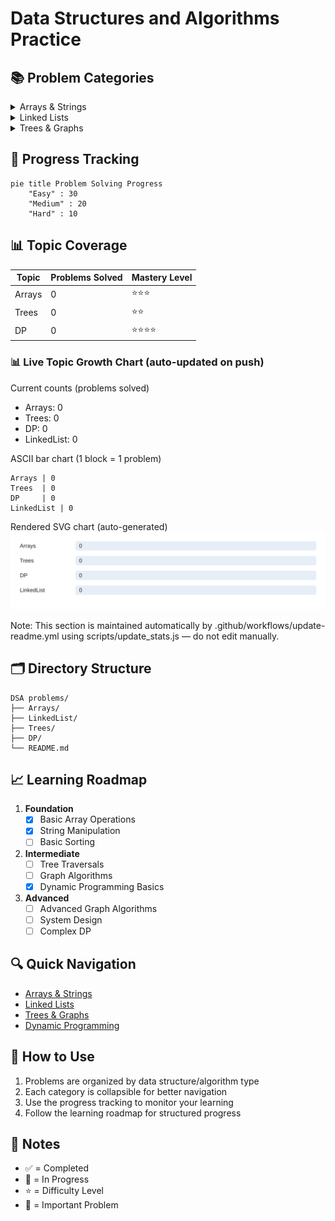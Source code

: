 # Data Structures and Algorithms Practice

## 📚 Problem Categories

<details>
<summary>Arrays & Strings</summary>

| Problem | Difficulty | Solution | Topics |
|---------|------------|----------|---------|
| [Two Sum](./Arrays/two-sum.js) | Easy | ✅ | `Array`, `Hash Table` |
<!-- Add more problems in this category -->

</details>

<details>
<summary>Linked Lists</summary>

| Problem | Difficulty | Solution | Topics |
|---------|------------|----------|---------|
| [Reverse Linked List](./LinkedList/reverse.js) | Easy | ✅ | `Linked List`, `Recursion` |
<!-- Add more problems in this category -->

</details>

<details>
<summary>Trees & Graphs</summary>

| Problem | Difficulty | Solution | Topics |
|---------|------------|----------|---------|
| [Binary Tree Traversal](./Trees/traversal.js) | Medium | ✅ | `Tree`, `DFS`, `BFS` |
<!-- Add more problems in this category -->

</details>

## 🎯 Progress Tracking

```mermaid
pie title Problem Solving Progress
    "Easy" : 30
    "Medium" : 20
    "Hard" : 10
```

## 📊 Topic Coverage

| Topic | Problems Solved | Mastery Level |
|-------|----------------|---------------|
| Arrays | 0 | ⭐⭐⭐ |
| Trees | 0 | ⭐⭐ |
| DP | 0 | ⭐⭐⭐⭐ |
<!-- Add more topics -->

<!-- STATS_START -->
### 📊 Live Topic Growth Chart (auto-updated on push)

Current counts (problems solved)
- Arrays: 0
- Trees: 0
- DP: 0
- LinkedList: 0

ASCII bar chart (1 block = 1 problem)
```
Arrays | 0 
Trees  | 0 
DP     | 0 
LinkedList | 0 
```

Rendered SVG chart (auto-generated)
![Topic Growth Chart](./charts/topic_counts.svg)

Note: This section is maintained automatically by .github/workflows/update-readme.yml using scripts/update_stats.js — do not edit manually.
<!-- STATS_END -->

## 🗂️ Directory Structure
```
DSA problems/
├── Arrays/
├── LinkedList/
├── Trees/
├── DP/
└── README.md
```

## 📈 Learning Roadmap

1. **Foundation** 
   - [x] Basic Array Operations
   - [x] String Manipulation
   - [ ] Basic Sorting

2. **Intermediate**
   - [ ] Tree Traversals
   - [ ] Graph Algorithms
   - [x] Dynamic Programming Basics

3. **Advanced**
   - [ ] Advanced Graph Algorithms
   - [ ] System Design
   - [ ] Complex DP

## 🔍 Quick Navigation

- [Arrays & Strings](#arrays--strings)
- [Linked Lists](#linked-lists)
- [Trees & Graphs](#trees--graphs)
- [Dynamic Programming](#dynamic-programming)

## 🚀 How to Use

1. Problems are organized by data structure/algorithm type
2. Each category is collapsible for better navigation
3. Use the progress tracking to monitor your learning
4. Follow the learning roadmap for structured progress

## 📝 Notes

- ✅ = Completed
- 🔄 = In Progress
- ⭐ = Difficulty Level
- 📌 = Important Problem
